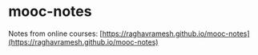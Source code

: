 # mooc-notes
Notes from online courses: [https://raghavramesh.github.io/mooc-notes](https://raghavramesh.github.io/mooc-notes)
